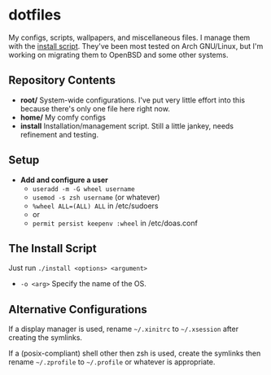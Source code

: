 # dotfiles
My configs, scripts, wallpapers, and miscellaneous files. I manage them with the [install script](https://github.com/halcyonseeker/dotfiles/blob/master/install). They've been most tested on Arch GNU/Linux, but I'm working on migrating them to OpenBSD and some other systems.

## Repository Contents
+ **root/** System-wide configurations. I've put very little effort into this because there's only one file here right now.
+ **home/** My comfy configs
+ **install** Installation/management script. Still a little jankey, needs refinement and testing.

## Setup
+ **Add and configure a user**
  + `useradd -m -G wheel username`
  + `usemod -s zsh username` (or whatever)
  + `%wheel ALL=(ALL) ALL` in /etc/sudoers
  + or
  + `permit persist keepenv :wheel` in /etc/doas.conf

## The Install Script
Just run `./install <options> <argument>`
+ `-o <arg>` Specify the name of the OS. 


## Alternative Configurations
If a display manager is used, rename `~/.xinitrc` to `~/.xsession` after creating the symlinks.

If a (posix-compliant) shell other then zsh is used, create the symlinks then rename `~/.zprofile` to `~/.profile` or whatever is appropriate. 

